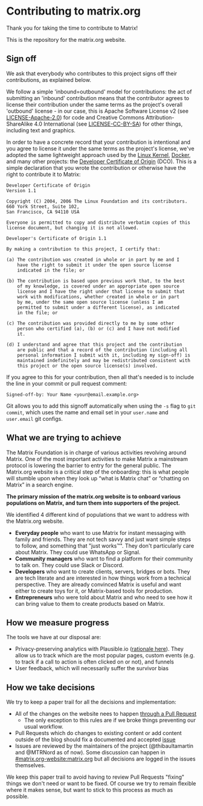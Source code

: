 # Contributing to matrix.org

Thank you for taking the time to contribute to Matrix!

This is the repository for the matrix.org website.

## Sign off

We ask that everybody who contributes to this project signs off their contributions, as explained below.

We follow a simple 'inbound=outbound' model for contributions: the act of submitting an 'inbound' contribution means that the contributor agrees to license their contribution under the same terms as the project's overall 'outbound' license - in our case, this is Apache Software License v2 (see [LICENSE-Apache-2.0](./LICENSE-Apache-2.0)) for code and Creative Commons Attribution-ShareAlike 4.0 International (see [LICENSE-CC-BY-SA](./LICENSE-CC-BY-SA)) for other things, including text and graphics.

In order to have a concrete record that your contribution is intentional and you agree to license it under the same terms as the project's license, we've adopted the same lightweight approach used by the [Linux Kernel](https://www.kernel.org/doc/html/latest/process/submitting-patches.html), [Docker](https://github.com/docker/docker/blob/master/CONTRIBUTING.md), and many other projects: the [Developer Certificate of Origin](https://developercertificate.org/) (DCO). This is a simple declaration that you wrote the contribution or otherwise have the right to contribute it to Matrix:

```
Developer Certificate of Origin
Version 1.1

Copyright (C) 2004, 2006 The Linux Foundation and its contributors.
660 York Street, Suite 102,
San Francisco, CA 94110 USA

Everyone is permitted to copy and distribute verbatim copies of this
license document, but changing it is not allowed.

Developer's Certificate of Origin 1.1

By making a contribution to this project, I certify that:

(a) The contribution was created in whole or in part by me and I
    have the right to submit it under the open source license
    indicated in the file; or

(b) The contribution is based upon previous work that, to the best
    of my knowledge, is covered under an appropriate open source
    license and I have the right under that license to submit that
    work with modifications, whether created in whole or in part
    by me, under the same open source license (unless I am
    permitted to submit under a different license), as indicated
    in the file; or

(c) The contribution was provided directly to me by some other
    person who certified (a), (b) or (c) and I have not modified
    it.

(d) I understand and agree that this project and the contribution
    are public and that a record of the contribution (including all
    personal information I submit with it, including my sign-off) is
    maintained indefinitely and may be redistributed consistent with
    this project or the open source license(s) involved.
```

If you agree to this for your contribution, then all that's needed is to include the line in your commit or pull request comment:

```
Signed-off-by: Your Name <your@email.example.org>
```

Git allows you to add this signoff automatically when using the `-s` flag to `git commit`, which uses the name and email set in your `user.name` and `user.email` git configs.

## What we are trying to achieve

The Matrix Foundation is in charge of various activities revolving around Matrix. One of the most important activities to make Matrix a mainstream protocol is lowering the barrier to entry for the general public. The Matrix.org website is a critical step of the onboarding: this is what people will stumble upon when they look up “what is Matrix chat” or “chatting on Matrix” in a search engine.

**The primary mission of the matrix.org website is to onboard various populations on Matrix, and turn them into supporters of the project.**

We identified 4 different kind of populations that we want to address with the Matrix.org website.

- **Everyday people** who want to use Matrix for instant messaging with family and friends. They are not tech savvy and just want simple steps to follow, and something that "just works™". They don't particularly care about Matrix. They could use WhatsApp or Signal.
- **Community managers** who want to find a platform for their community to talk on. They could use Slack or Discord.
- **Developers** who want to create clients, servers, bridges or bots. They are tech literate and are interested in how things work from a technical perspective. They are already convinced Matrix is useful and want either to create toys for it, or Matrix-based tools for production.
- **Entrepreneurs** who were told about Matrix and who need to see how it can bring value to them to create products based on Matrix.

## How we measure progress

The tools we have at our disposal are:

- Privacy-preserving analytics with Plausible.io ([rationale here](https://ergaster.org/posts/2024/01/24-tracking-what-works/)). They allow us to track which are the most popular pages, custom events (e.g. to track if a call to action is often clicked on or not), and funnels
- User feedback, which will necessarily suffer the survivor bias

## How we take decisions

We try to keep a paper trail for all the decisions and implementation:

- All of the changes on the website nees to happen [through a Pull Request](https://github.com/matrix-org/matrix.org/pulls)
  - The only exception to this rules are if we broke things preventing our usual workflow.
- Pull Requests which do changes to existing content or add content outside of the blog should fix a documented and accepted [issue](https://github.com/matrix-org/matrix.org/pulls)
- Issues are reviewed by the maintainers of the project (@thibaultamartin and @MTRNord as of now). Some discussion can happen in [#matrix.org-website:matrix.org](https://matrix.to/#/%23matrix.org-website:matrix.org) but all decisions are logged in the issues themselves.

We keep this paper trail to avoid having to review Pull Requests "fixing" things we don't need or want to be fixed. Of course we try to remain flexible where it makes sense, but want to stick to this process as much as possible.

